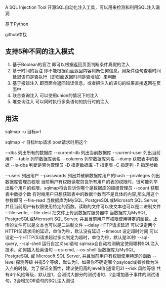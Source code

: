 A SQL Injection Tool
开源SQL自动化注入工具，可以用来检测和利用SQL注入漏洞

基于Python

github中找


## 支持5种不同的注入模式
1. 基于Boolean的盲注
    即可以根据返回页面判断条件真假的注入
1. 基于时间的盲注
    即不能根据页面返回内容判断任何信息，用条件语句查看时间延迟语句是否执行（即页面返回时间是否增加）来判断
1. 基于报错注入
    即页面会返回错误信息，或者把注入的语句的结果直接返回在页面中
1. 联合查询注入
    可以使用union的情况下的注入
1. 堆查询注入
    可以同时执行多条语句的执行时的注入

## 用法
sqlmap -u 目标url

sqlmap -r 目标http请求
    post请求时用这个


--dbs               列出所有的数据库
--current-db        列出当前数据库
--current-user      列出当前用户
--table             列举数据库表名
--columns           列举数据库列名
--dump              获取表中的数据
--is-dba            判断是否为管理员
-D                  指定数据库
-T                  指定表
-C                  指定列
-P                  指定参数

--users             列出用户
--passwords         列出并破解数据库用户的hash
--privileges        列出数据库管理员权限
    当前用户有权限读取包含所有用户的表的权限时，很可能列举出每个用户的权限，sqlmap将会告诉你哪个是数据库的超级管理员
--count             获取表中数据个数
    有时候用户只想获取表中的数据个数而不是具体的内容,那么用这个参数即可
--file-read
    当数据库为MySQL, PostgreSQL或Microsoft SQL Server, 并且当前用户有权限使用特定的函数。读取的文件可以使文本也可以是二进制文件
--file-write, --file-dest       把文件上传到数据库服务器中
    当数据库为MySQL, PostgreSQL或Microsoft SQL Server, 并且当前用户有权限使用特定的函数。上传的文件可以是文本也可以是二进制文件
--delay             HTTP请求延迟
    可以设定两个HTTP(S)请求间的延迟，单位为秒，默认没有延迟
--timeout           设定超时时间
    可以设定一个HTTP(S)请求超过多久判定为超时，单位为秒，默认是30秒
--sql-query, --sql-shell        运行自定义sql语句
    sqlmap会自动检测确定使用哪种SQL注入技术，如何插入检索语句
--os-cmd, --os-shell
    当数据库为MySQL, PostgreSQL 或 Microsoft SQL Server, 并且当前用户有权限使用特定的函数 
--level             探测等级
    共有5个等级，默认为1，如果你不确定哪个payload或者参数为注入点的时候，为了保证全面性，建议使用高的level值(通常用3)
--risk              风险等级
    共有4个风险等级，默认是1，会测试大部分的测试语句，2会增加基于事件的测试语句，3会增加OR语句的SQL注入测试








